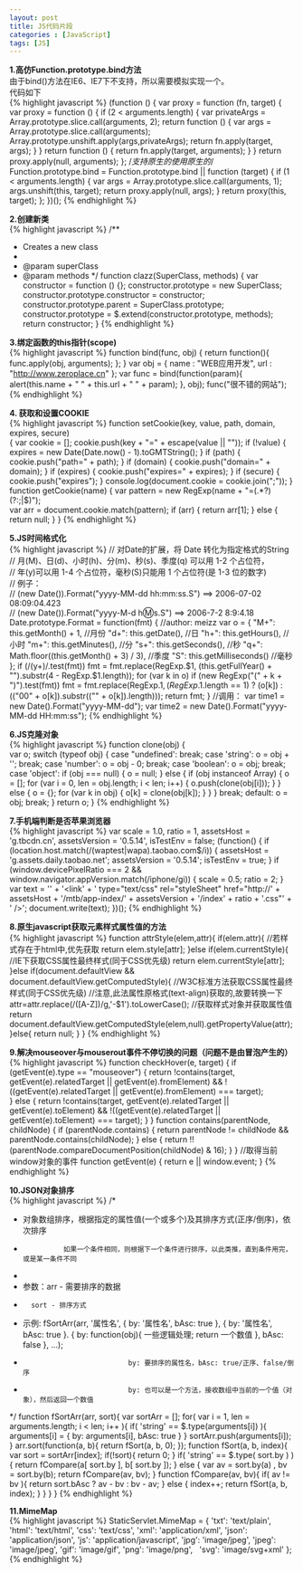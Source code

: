 ```yaml
---
layout: post
title: JS代码片段
categories : [JavaScript]
tags: [JS]
---
```


**1.高仿Function.prototype.bind方法**  
由于bind()方法在IE6、IE7下不支持，所以需要模拟实现一个。  
代码如下     
{% highlight javascript %}
(function () {
            var proxy = function (fn, target) {
                var proxy = function () {
                    if (2 < arguments.length) { 
                        var privateArgs = Array.prototype.slice.call(arguments, 2); 
                        return function () {
                            var args = Array.prototype.slice.call(arguments);
                            Array.prototype.unshift.apply(args,privateArgs);
                            return fn.apply(target, args);
                        }
                    }
                    return function () {
                        return fn.apply(target, arguments);
                    }
                }
                return proxy.apply(null, arguments);
            };
            /*支持原生的使用原生的*/
            Function.prototype.bind = Function.prototype.bind ||
            function (target) {
                if (1 < arguments.length) {
                    var args = Array.prototype.slice.call(arguments, 1); 
                    args.unshift(this, target);
                    return proxy.apply(null, args);
                }
                return proxy(this, target);
            };
})();
{% endhighlight %}

**2.创建新类**  
{% highlight javascript %}
/**
 * Creates a new class
 *
 * @param superClass
 * @param methods
 */
function clazz(SuperClass, methods) {
    var constructor = function () {};
    constructor.prototype = new SuperClass;
    constructor.prototype.constructor = constructor;
    constructor.prototype.parent = SuperClass.prototype;
    constructor.prototype = $.extend(constructor.prototype, methods);
    return constructor;
}
{% endhighlight %}



**3.绑定函数的this指针(scope)**  
{% highlight javascript %}
function bind(func, obj)
{
    return function(){
        func.apply(obj, arguments);
    };
}
var obj = {
    name : "WEB应用开发",
    url  : "http://www.zeroplace.cn"
};
var func = bind(function(param){
    alert(this.name + " " + this.url + " " + param);
}, obj);
func("很不错的网站");  
{% endhighlight %}  

**4. 获取和设置COOKIE**  
{% highlight javascript %}
function setCookie(key, value, path, domain, expires, secure)  
{
    var cookie = [];
    cookie.push(key + "=" + escape(value || ""));
    if (!value) {
        expires = new Date(Date.now() - 1).toGMTString();
    }
    if (path) {
        cookie.push("path=" + path);
    }
    if (domain) {
        cookie.push("domain=" + domain);
    }
    if (expires) {
        cookie.push("expires=" + expires);
    }
    if (secure) {
        cookie.push("expires");
    }
    console.log(document.cookie = cookie.join(";"));
}
function getCookie(name)
{
    var pattern = new RegExp(name + "=(.*?)(?:;|$)");  
    var arr = document.cookie.match(pattern);
    if (arr) {
        return arr[1];
    } else {
        return null;
    }
}
{% endhighlight %}  

**5.JS时间格式化**  
{% highlight javascript %}
// 对Date的扩展，将 Date 转化为指定格式的String  
// 月(M)、日(d)、小时(h)、分(m)、秒(s)、季度(q) 可以用 1-2 个占位符，   
// 年(y)可以用 1-4 个占位符，毫秒(S)只能用 1 个占位符(是 1-3 位的数字)   
// 例子：   
// (new Date()).Format("yyyy-MM-dd hh:mm:ss.S") ==> 2006-07-02 08:09:04.423   
// (new Date()).Format("yyyy-M-d h:m:s.S")      ==> 2006-7-2 8:9:4.18   
Date.prototype.Format = function(fmt) { //author: meizz
    var o = {
        "M+": this.getMonth() + 1, //月份
        "d+": this.getDate(), //日 
        "h+": this.getHours(), //小时
        "m+": this.getMinutes(), //分
        "s+": this.getSeconds(), //秒
        "q+": Math.floor((this.getMonth() + 3) / 3), //季度
        "S": this.getMilliseconds() //毫秒
    };
    if (/(y+)/.test(fmt)) fmt = fmt.replace(RegExp.$1, (this.getFullYear() + "").substr(4 - RegExp.$1.length));
    for (var k in o)
        if (new RegExp("(" + k + ")").test(fmt)) fmt = fmt.replace(RegExp.$1, (RegExp.$1.length == 1) ? (o[k]) : (("00" + o[k]).substr(("" + o[k]).length)));
    return fmt;
}
//调用：
var time1 = new Date().Format("yyyy-MM-dd");
var time2 = new Date().Format("yyyy-MM-dd HH:mm:ss");
{% endhighlight %}  


**6.JS克隆对象**  
{% highlight javascript %}
function clone(obj) {  
    var o;
    switch (typeof obj) {
        case "undefined':
            break;
        case 'string':
            o = obj + '';
            break;
        case 'number':
            o = obj - 0;
            break;
        case 'boolean':
            o = obj;
            break;
        case 'object':
            if (obj === null) {
                o = null;
            } else {
                if (obj instanceof Array) {
                    o = [];
                    for (var i = 0, len = obj.length; i < len; i++) {
                        o.push(clone(obj[i]));
                    }
                } else {
                    o = {};
                    for (var k in obj) {
                        o[k] = clone(obj[k]);
                    }
                }
            }
            break;
        default:
            o = obj;
            break;
    }
    return o;
}
{% endhighlight %}  


**7.手机端判断是否苹果浏览器**  
{% highlight javascript %}
var scale = 1.0, ratio = 1, assetsHost = 'g.tbcdn.cn', assetsVersion = '0.5.14', isTestEnv = false;
(function() {
    if (location.host.match(/(waptest|wapa)\.taobao\.com$/i)) {
        assetsHost = 'g.assets.daily.taobao.net';
        assetsVersion = '0.5.14';
        isTestEnv = true;
    }
    if (window.devicePixelRatio === 2 && window.navigator.appVersion.match(/iphone/gi)) {
        scale = 0.5;
        ratio = 2;
    }
    var text = '<meta name="viewport" content="initial-scale=' + scale + ', maximum-scale=' + scale +', minimum-scale=' + scale + ', user-scalable=no" />'
        + '<link' + ' type="text/css" rel="styleSheet" href="http://' + assetsHost + '/mtb/app-index/' + assetsVersion + '/index' + ratio + '.css"' + ' />';
    document.write(text);
})();
{% endhighlight %}  


**8.原生javascript获取元素样式属性值的方法**  
{% highlight javascript %}
function attrStyle(elem,attr){ 
    if(elem.attr){ 
        //若样式存在于html中,优先获取 
        return elem.style[attr]; 
    }else if(elem.currentStyle){ 
        //IE下获取CSS属性最终样式(同于CSS优先级) 
        return elem.currentStyle[attr]; 
    }else if(document.defaultView && document.defaultView.getComputedStyle){ 
        //W3C标准方法获取CSS属性最终样式(同于CSS优先级) 
        //注意,此法属性原格式(text-align)获取的,故要转换一下 
        attr=attr.replace(/([A-Z])/g,'-$1').toLowerCase(); 
        //获取样式对象并获取属性值 
        return document.defaultView.getComputedStyle(elem,null).getPropertyValue(attr); 
    }else{ 
        return null; 
    } 
}
{% endhighlight %} 


**9.解决mouseover与mouserout事件不停切换的问题（问题不是由冒泡产生的）**  
{% highlight javascript %}
function checkHover(e, target) {
  if (getEvent(e).type == "mouseover") {
    return !contains(target, getEvent(e).relatedTarget
            || getEvent(e).fromElement)
            && !((getEvent(e).relatedTarget || getEvent(e).fromElement) === target);  
  } else {
    return !contains(target, getEvent(e).relatedTarget
            || getEvent(e).toElement)
            && !((getEvent(e).relatedTarget || getEvent(e).toElement) === target);
  }
}
function contains(parentNode, childNode) {
  if (parentNode.contains) {
    return parentNode != childNode && parentNode.contains(childNode);
  } else {
    return !!(parentNode.compareDocumentPosition(childNode) & 16);
  }
}
//取得当前window对象的事件
function getEvent(e) {
    return e || window.event;
} 
{% endhighlight %} 


**10.JSON对象排序**  
{% highlight javascript %}
/*
* 对象数组排序，根据指定的属性值(一个或多个)及其排序方式(正序/倒序)，依次排序
*               如果一个条件相同，则根据下一个条件进行排序，以此类推，直到条件用完，或是某一条件不同
*
* 参数：arr  - 需要排序的数据
*       sort - 排序方式
* 示例: fSortArr(arr, '属性名', { by: '属性名', bAsc: true }, { by: '属性名', bAsc: true }. { by: function(obj){ 一些逻辑处理; return 一个数值 }, bAsc: false }, ...);
*                               by: 要排序的属性名，bAsc: true/正序、false/倒序
*                               by: 也可以是一个方法，接收数组中当前的一个值（对象），然后返回一个数值
*/
function fSortArr(arr, sort){
  var sortArr = [];
  for( var i = 1, len = arguments.length; i < len; i++ ){
    if( 'string' == $.type(arguments[i]) ){
      arguments[i] = { by: arguments[i], bAsc: true }
    }
    sortArr.push(arguments[i]);
  }
  arr.sort(function(a, b){
    return fSort(a, b, 0);
  });
  function fSort(a, b, index){
    var sort = sortArr[index];
    if(!sort){
      return 0;
    }
    if( 'string' == $.type( sort.by ) ){
      return fCompare(a[ sort.by ], b[ sort.by ]);
    } else {
      var av = sort.by(a)
        , bv = sort.by(b);
      return fCompare(av, bv);
    }
    function fCompare(av, bv){
      if( av != bv ){
        return sort.bAsc ? av - bv : bv - av;
      } else {
        index++;
        return fSort(a, b, index);
      }
    }
  }
}
{% endhighlight %} 


**11.MimeMap**  
{% highlight javascript %}
StaticServlet.MimeMap = {
  'txt': 'text/plain',
  'html': 'text/html',
  'css': 'text/css',
  'xml': 'application/xml',
  'json': 'application/json',
  'js': 'application/javascript',
  'jpg': 'image/jpeg',
  'jpeg': 'image/jpeg',
  'gif': 'image/gif',
  'png': 'image/png',
  'svg': 'image/svg+xml'
};
{% endhighlight %} 